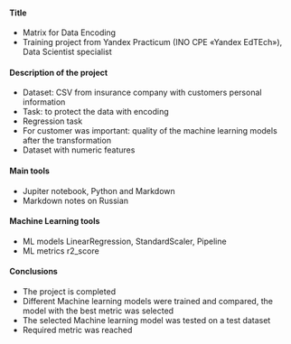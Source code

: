 #### Title
- Matrix for Data Encoding 
- Training project from Yandex Practicum (INO СPE «Yandex EdTEch»), Data Scientist specialist
#### Description of the project
- Dataset: CSV from insurance company with customers personal information
- Task: to protect the data with encoding   
- Regression task
- For customer was important: quality of the machine learning models after the transformation
- Dataset with numeric features
#### Main tools 
- Jupiter notebook, Python and Markdown
- Markdown notes on Russian
####  Machine Learning tools  
- ML models LinearRegression, StandardScaler, Pipeline
- ML metrics r2_score
#### Conclusions
- The project is completed
- Different Machine learning models were trained and compared, the model with the best metric was selected
- The selected Machine learning model was tested on a test dataset
- Required metric was reached 
